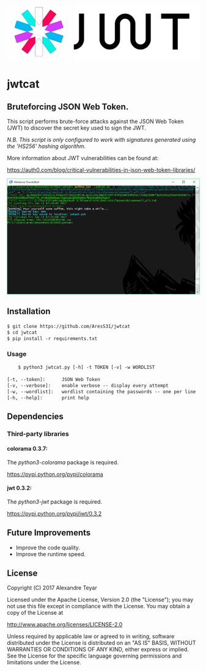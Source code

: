 ![JSON Web Token Brute-forcer](images/jwtcat_logo.png)
# jwtcat
## Bruteforcing JSON Web Token.

This script performs brute-force attacks against the JSON Web Token (JWT) to discover the secret key used to sign the JWT. 

*N.B. This script is only configured to work with signatures generated using the 'HS256' hashing algorithm.*

More information about JWT vulnerabilities can be found at:

<https://auth0.com/blog/critical-vulnerabilities-in-json-web-token-libraries/>

![example](images/example.png)

## Installation
	$ git clone https://github.com/AresS31/jwtcat
	$ cd jwtcat
    $ pip install -r requirements.txt

### Usage
        $ python3 jwtcat.py [-h] -t TOKEN [-v] -w WORDLIST

    [-t, --token]:      JSON Web Token 
    [-v, --verbose]:    enable verbose -- display every attempt
    [-w, --wordlist]:   wordlist containing the passwords -- one per line
    [-h, --help]:       print help

## Dependencies
### Third-party libraries
#### colorama 0.3.7:
The *python3-colorama* package is required. 

<https://pypi.python.org/pypi/colorama>

#### jwt 0.3.2: 
The *python3-jwt* package is required. 

<https://pypi.python.org/pypi/jwt/0.3.2>  

## Future Improvements
* Improve the code quality.
* Improve the runtime speed.

## License
   Copyright (C) 2017 Alexandre Teyar

Licensed under the Apache License, Version 2.0 (the "License");
you may not use this file except in compliance with the License.
You may obtain a copy of the License at

<http://www.apache.org/licenses/LICENSE-2.0>

Unless required by applicable law or agreed to in writing, software
distributed under the License is distributed on an "AS IS" BASIS,
WITHOUT WARRANTIES OR CONDITIONS OF ANY KIND, either express or implied.
See the License for the specific language governing permissions and
   limitations under the License. 
